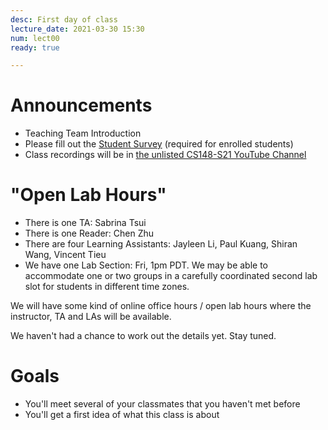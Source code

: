 ```yaml
---
desc: First day of class
lecture_date: 2021-03-30 15:30
num: lect00
ready: true

---
```


# Announcements

* Teaching Team Introduction
* Please fill out the [Student Survey](https://bit.ly/148-survey) (required for enrolled students) 
* Class recordings will be in [the unlisted CS148-S21 YouTube Channel](https://bit.ly/148-recordings)

# "Open Lab Hours"

* There is one TA: Sabrina Tsui
* There is one Reader: Chen Zhu
* There are four Learning Assistants: Jayleen Li, Paul Kuang, Shiran Wang, Vincent Tieu
* We have one Lab Section: Fri, 1pm PDT. We may be able to accommodate one or two groups in a carefully coordinated second lab slot for students in different time zones. 

We will have some kind of online office hours / open lab hours
where the instructor, TA and LAs will be available.

We haven't had a chance to work out the details yet.  Stay tuned.
  
# Goals

* You'll meet several of your classmates that you haven't met before
* You'll get a first idea of what this class is about





